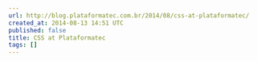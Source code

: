 ```yaml
---
url: http://blog.plataformatec.com.br/2014/08/css-at-plataformatec/
created_at: 2014-08-13 14:51 UTC
published: false
title: CSS at Plataformatec
tags: []
---
```



